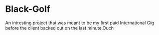 # Black-Golf
An intresting project that was meant to be my first paid International Gig before the client backed out on the last minute.Ouch
